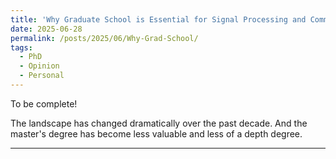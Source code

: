 ```yaml
---
title: 'Why Graduate School is Essential for Signal Processing and Communications Engineers - And Why the PhD Has Become the New Standard'
date: 2025-06-28
permalink: /posts/2025/06/Why-Grad-School/
tags:
  - PhD
  - Opinion
  - Personal
---
```


To be complete! <br>

The landscape has changed dramatically over the past decade. And the master's degree has become less valuable and less of a depth degree. 

------